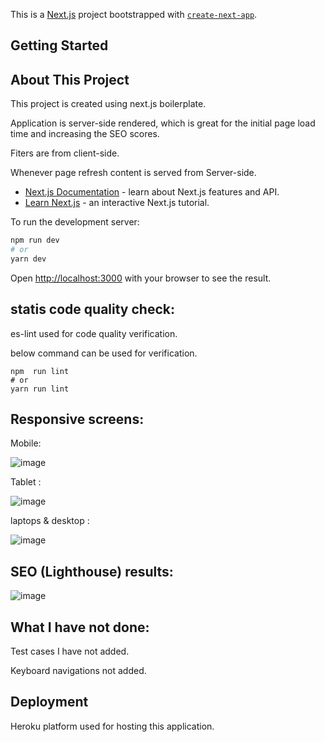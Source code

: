 This is a [Next.js](https://nextjs.org/) project bootstrapped with [`create-next-app`](https://github.com/vercel/next.js/tree/canary/packages/create-next-app).

## Getting Started

## About This Project

This project is created using next.js boilerplate.

Application is server-side rendered, which is great for the initial page load time and increasing the SEO scores.

Fiters are from client-side.

Whenever page refresh content is served  from Server-side.

- [Next.js Documentation](https://nextjs.org/docs) - learn about Next.js features and API.
- [Learn Next.js](https://nextjs.org/learn) - an interactive Next.js tutorial.


To run the development server:

```bash
npm run dev
# or
yarn dev
```
Open [http://localhost:3000](http://localhost:3000) with your browser to see the result.

## statis code quality check:
es-lint used for code quality verification.

below command can be used for verification.

```
npm  run lint
# or
yarn run lint
```

## Responsive screens:

Mobile:

![image](https://user-images.githubusercontent.com/30770466/106106533-b28e5780-616b-11eb-9f9b-e75e5245e9c6.png)

Tablet :

![image](https://user-images.githubusercontent.com/30770466/106106544-b6ba7500-616b-11eb-95e6-5179fca97601.png)

laptops & desktop :

![image](https://user-images.githubusercontent.com/30770466/106106548-b7eba200-616b-11eb-887c-15506f46cd46.png)

## SEO (Lighthouse) results:
![image](https://user-images.githubusercontent.com/30770466/106106561-bae69280-616b-11eb-9b06-bc39c132f2f4.png)


## What I have not done:

Test cases I have not added.

Keyboard navigations not added.

## Deployment

Heroku platform  used for hosting this application.
